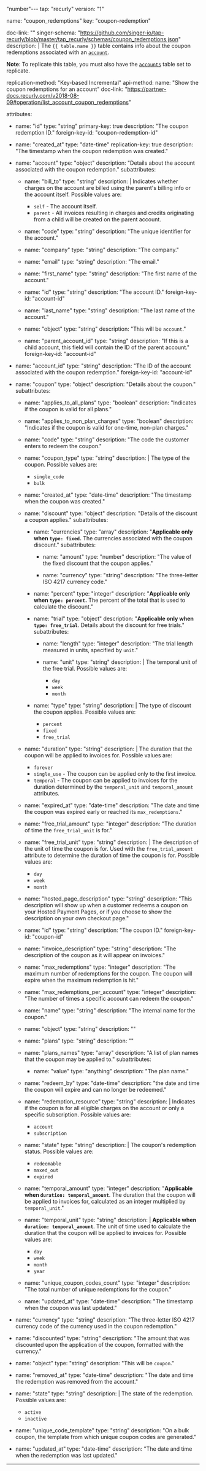 "number"---
tap: "recurly"
version: "1"

name: "coupon_redemptions"
key: "coupon-redemption"

doc-link: ""
singer-schema: "https://github.com/singer-io/tap-recurly/blob/master/tap_recurly/schemas/coupon_redemptions.json"
description: |
  The `{{ table.name }}` table contains info about the coupon redemptions associated with an [`account`](#accounts).

  **Note**: To replicate this table, you must also have the [`accounts`](#accounts) table set to replicate.

replication-method: "Key-based Incremental"
api-method:
    name: "Show the coupon redemptions for an account"
    doc-link: "https://partner-docs.recurly.com/v2018-08-09#operation/list_account_coupon_redemptions"

attributes:
  - name: "id"
    type: "string"
    primary-key: true
    description: "The coupon redemption ID."
    foreign-key-id: "coupon-redemption-id"

  - name: "created_at"
    type: "date-time"
    replication-key: true
    description: "The timestamp when the coupon redemption was created."

  - name: "account"
    type: "object"
    description: "Details about the account associated with the coupon redemption."
    subattributes:
      - name: "bill_to"
        type: "string"
        description: |
          Indicates whether charges on the account are billed using the parent's billing info or the account itself. Possible values are:

          - `self` - The account itself.
          - `parent` - All invoices resulting in charges and credits originating from a child will be created on the parent account.

      - name: "code"
        type: "string"
        description: "The unique identifier for the account."

      - name: "company"
        type: "string"
        description: "The company."

      - name: "email"
        type: "string"
        description: "The email."

      - name: "first_name"
        type: "string"
        description: "The first name of the account."

      - name: "id"
        type: "string"
        description: "The account ID."
        foreign-key-id: "account-id"

      - name: "last_name"
        type: "string"
        description: "The last name of the account."

      - name: "object"
        type: "string"
        description: "This will be `account`."

      - name: "parent_account_id"
        type: "string"
        description: "If this is a child account, this field will contain the ID of the parent account."
        foreign-key-id: "account-id"

  - name: "account_id"
    type: "string"
    description: "The ID of the account associated with the coupon redemption."
    foreign-key-id: "account-id"

  - name: "coupon"
    type: "object"
    description: "Details about the coupon."
    subattributes:
      - name: "applies_to_all_plans"
        type: "boolean"
        description: "Indicates if the coupon is valid for all plans."

      - name: "applies_to_non_plan_charges"
        type: "boolean"
        description: "Indicates if the coupon is valid for one-time, non-plan charges."

      - name: "code"
        type: "string"
        description: "The code the customer enters to redeem the coupon."

      - name: "coupon_type"
        type: "string"
        description: |
          The type of the coupon. Possible values are:

          - `single_code`
          - `bulk`

      - name: "created_at"
        type: "date-time"
        description: "The timestamp when the coupon was created."

      - name: "discount"
        type: "object"
        description: "Details of the discount a coupon applies."
        subattributes:
          - name: "currencies"
            type: "array"
            description: "**Applicable only when `type: fixed`.** The currencies associated with the coupon discount."
            subattributes:
              - name: "amount"
                type: "number"
                description: "The value of the fixed discount that the coupon applies."

              - name: "currency"
                type: "string"
                description: "The three-letter ISO 4217 currency code."

          - name: "percent"
            type: "integer"
            description: "**Applicable only when `type: percent`.** The percent of the total that is used to calculate the discount."

          - name: "trial"
            type: "object"
            description: "**Applicable only when `type: free_trial`**. Details about the discount for free trials."
            subattributes:
              - name: "length"
                type: "integer"
                description: "The trial length measured in units, specified by `unit`."

              - name: "unit"
                type: "string"
                description: |
                  The temporal unit of the free trial. Possible values are:

                  - `day`
                  - `week`
                  - `month`

          - name: "type"
            type: "string"
            description: |
              The type of discount the coupon applies. Possible values are:

              - `percent`
              - `fixed`
              - `free_trial`

      - name: "duration"
        type: "string"
        description: |
          The duration that the coupon will be applied to invoices for. Possible values are:

          - `forever`
          - `single_use` - The coupon can be applied only to the first invoice.
          - `temporal` - The coupon can be applied to invoices for the duration determined by the `temporal_unit` and `temporal_amount` attributes.

      - name: "expired_at"
        type: "date-time"
        description: "The date and time the coupon was expired early or reached its `max_redemptions`."

      - name: "free_trial_amount"
        type: "integer"
        description: "The duration of time the `free_trial_unit` is for."

      - name: "free_trial_unit"
        type: "string"
        description: |
          The description of the unit of time the coupon is for. Used with the `free_trial_amount` attribute to determine the duration of time the coupon is for. Possible values are:

          - `day`
          - `week`
          - `month`

      - name: "hosted_page_description"
        type: "string"
        description: "This description will show up when a customer redeems a coupon on your Hosted Payment Pages, or if you choose to show the description on your own checkout page."

      - name: "id"
        type: "string"
        description: "The coupon ID."
        foreign-key-id: "coupon-id"

      - name: "invoice_description"
        type: "string"
        description: "The description of the coupon as it will appear on invoices."

      - name: "max_redemptions"
        type: "integer"
        description: "The maximum number of redemptions for the coupon. The coupon will expire when the maximum redemption is hit."

      - name: "max_redemptions_per_account"
        type: "integer"
        description: "The number of times a specific account can redeem the coupon."

      - name: "name"
        type: "string"
        description: "The internal name for the coupon."

      - name: "object"
        type: "string"
        description: ""

      - name: "plans"
        type: "string"
        description: ""

      - name: "plans_names"
        type: "array"
        description: "A list of plan names that the coupon may be applied to."
        subattributes:
          - name: "value"
            type: "anything"
            description: "The plan name."

      - name: "redeem_by"
        type: "date-time"
        description: "the date and time the coupon will expire and can no longer be redeemed."

      - name: "redemption_resource"
        type: "string"
        description: |
          Indicates if the coupon is for all eligible charges on the account or only a specific subscription. Possible values are:

          - `account`
          - `subscription`

      - name: "state"
        type: "string"
        description: |
          The coupon's redemption status. Possible values are:

          - `redeemable`
          - `maxed_out`
          - `expired`

      - name: "temporal_amount"
        type: "integer"
        description: "**Applicable when `duration: temporal_amount`**. The duration that the coupon will be applied to invoices for, calculated as an integer multiplied by `temporal_unit`."

      - name: "temporal_unit"
        type: "string"
        description: |
          **Applicable when `duration: temporal_amount`**. The unit of time used to calculate the duration that the coupon will be applied to invoices for. Possible values are:

          - `day`
          - `week`
          - `month`
          - `year`

      - name: "unique_coupon_codes_count"
        type: "integer"
        description: "The total number of unique redemptions for the coupon."

      - name: "updated_at"
        type: "date-time"
        description: "The timestamp when the coupon was last updated."

  - name: "currency"
    type: "string"
    description: "The three-letter ISO 4217 currency code of the currency used in the coupon redemption."

  - name: "discounted"
    type: "string"
    description: "The amount that was discounted upon the application of the coupon, formatted with the currency."

  - name: "object"
    type: "string"
    description: "This will be `coupon`."

  - name: "removed_at"
    type: "date-time"
    description: "The date and time the redemption was removed from the account."

  - name: "state"
    type: "string"
    description: |
      The state of the redemption. Possible values are:

      - `active`
      - `inactive`

  - name: "unique_code_template"
    type: "string"
    description: "On a bulk coupon, the template from which unique coupon codes are generated."

  - name: "updated_at"
    type: "date-time"
    description: "The date and time when the redemption was last updated."
---